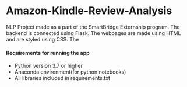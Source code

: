 # Amazon-Kindle-Review-Analysis
NLP Project made as a part of the SmartBridge Externship program. The backend is connected using Flask. The webpages are made using HTML and are styled using CSS. The 
<br>
<h4>Requirements for running the app</h4>
<ul>
  <li>Python version 3.7 or higher</li>
  <li>Anaconda environment(for python notebooks)</li>
  <li>All libraries included in requirements.txt</li>
</ul>
